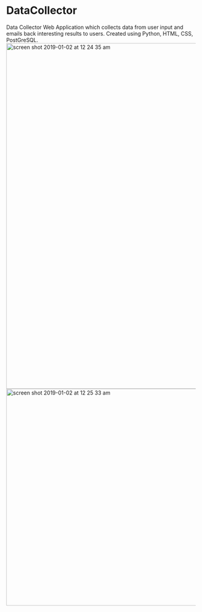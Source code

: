 # DataCollector
Data Collector Web Application which collects data from user input and emails back interesting results to users. Created using Python, HTML, CSS, PostGreSQL. 
<img width="918" alt="screen shot 2019-01-02 at 12 24 35 am" src="https://user-images.githubusercontent.com/43046427/50581157-fbf10900-0e24-11e9-92c8-9e7ae03af94f.png">
<img width="576" alt="screen shot 2019-01-02 at 12 25 33 am" src="https://user-images.githubusercontent.com/43046427/50581156-fabfdc00-0e24-11e9-8bfc-fa1e5deffb79.png">
